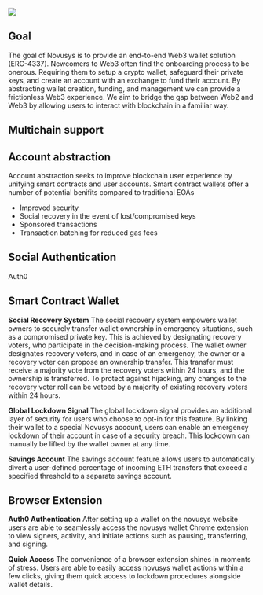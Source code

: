 ![](https://i.imgur.com/i6jKHVH.png)
## Goal
The goal of Novusys is to provide an end-to-end Web3 wallet solution (ERC-4337). Newcomers to Web3 often find the onboarding process to be onerous. Requiring them to setup a crypto wallet, safeguard their private keys, and create an account with an exchange to fund their account. By abstracting wallet creation, funding, and management we can provide a frictionless Web3 experience. We aim to bridge the gap between Web2 and Web3 by allowing users to interact with blockchain in a familiar way.

## Multichain support

## Account abstraction
Account abstraction seeks to improve blockchain user experience by unifying smart contracts and user accounts. Smart contract wallets offer a number of potential benifits compared to traditional EOAs
* Improved security
* Social recovery in the event of lost/compromised keys
* Sponsored transactions
* Transaction batching for reduced gas fees

## Social Authentication
Auth0

## Smart Contract Wallet

**Social Recovery System**
The social recovery system empowers wallet owners to securely transfer wallet ownership in emergency situations, such as a compromised private key. This is achieved by designating recovery voters, who participate in the decision-making process. The wallet owner designates recovery voters, and in case of an emergency, the owner or a recovery voter can propose an ownership transfer. This transfer must receive a majority vote from the recovery voters within 24 hours, and the ownership is transferred. To protect against hijacking, any changes to the recovery voter roll can be vetoed by a majority of existing recovery voters within 24 hours.

**Global Lockdown Signal**
The global lockdown signal provides an additional layer of security for users who choose to opt-in for this feature. By linking their wallet to a special Novusys account, users can enable an emergency lockdown of their account in case of a security breach. This lockdown can manually be lifted by the wallet owner at any time.

**Savings Account**
The savings account feature allows users to automatically divert a user-defined percentage of incoming ETH transfers that exceed a specified threshold to a separate savings account.

## Browser Extension
**Auth0 Authentication**
After setting up a wallet on the novusys website users are able to seamlessly access the novusys wallet Chrome extension to view signers, activity, and initiate actions such as pausing, transferring, and signing.

**Quick Access**
The convenience of a browser extension shines in moments of stress. Users are able to easily access novusys wallet actions within a few clicks, giving them quick access to lockdown procedures alongside wallet details.
